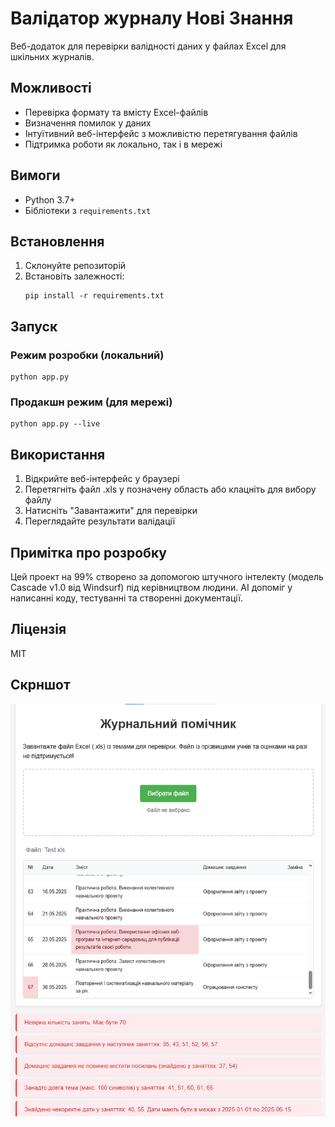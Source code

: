 # Валідатор журналу Нові Знання

Веб-додаток для перевірки валідності даних у файлах Excel для шкільних журналів.

## Можливості

- Перевірка формату та вмісту Excel-файлів
- Визначення помилок у даних
- Інтуїтивний веб-інтерфейс з можливістю перетягування файлів
- Підтримка роботи як локально, так і в мережі

## Вимоги

- Python 3.7+
- Бібліотеки з `requirements.txt`

## Встановлення

1. Склонуйте репозиторій
2. Встановіть залежності:
   ```
   pip install -r requirements.txt
   ```

## Запуск

### Режим розробки (локальний)
```
python app.py
```

### Продакшн режим (для мережі)
```
python app.py --live
```

## Використання

1. Відкрийте веб-інтерфейс у браузері
2. Перетягніть файл .xls у позначену область або клацніть для вибору файлу
3. Натисніть "Завантажити" для перевірки
4. Переглядайте результати валідації

## Примітка про розробку

Цей проект на 99% створено за допомогою штучного інтелекту (модель Cascade v1.0 від Windsurf) під керівництвом людини. AI допоміг у написанні коду, тестуванні та створенні документації.

## Ліцензія

MIT

## Скрншот

![Demo](https://github.com/PeacefulPieDev/NoviZnannyaJournalValidator/blob/master/Demo.png)
